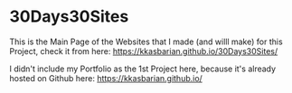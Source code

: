 # 30Days30Sites
This is the Main Page of the Websites that I made (and willl make) for this Project, check it from here: https://kkasbarian.github.io/30Days30Sites/

I didn't include my Portfolio as the 1st Project here, because it's already hosted on Github here:  https://kkasbarian.github.io/

